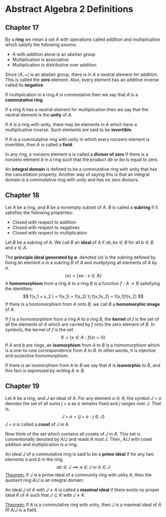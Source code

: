 # Abstract Algebra 2 Definitions 

## Chapter 17

By a **ring** we mean a set $A$ with operations called addition and multiplication which satisfy the following axioms:

- $A$ with addition alone is an abelian group
- Multiplication is associative
- Multiplication is distributive over addition

Since $\langle A, + \rangle$ is an abelian group, there is in $A$ a neutral element for addition. This is called the **zero** element. Also, every element has an additive inverse called its **negative**.

If multiplication in a ring $A$ is commutative then we say that $A$ is a **commutative ring**.

If a ring $A$ has a neutral element for multiplication then we say that the neutral element is the **unity** of $A$.

If $A$ is a ring with unity, there may be elements in $A$ which have a multiplicative inverse. Such elements are said to be **invertible**.

If $A$ is a commutative ring with unity in which every nonzero element is invertible, then $A$ is called a **field**.

In any ring, a nonzero element $a$ is called a **divisor of zero** if there is a nonzero element $b$ in a ring such that the product $ab$ or $ba$ is equal to zero.

An **integral domain** is defined to be a commutative ring with unity that has the cancellation property. Another way of saying this is that an integral domain is a commutative ring with unity and has no zero divisors.

## Chapter 18

Let $A$ be a ring, and $B$ be a nonempty subset of $A$. $B$ is called a **subring** if it satisfies the following properties:

- Closed with respect to addition
- Closed with respect to negatives
- Closed with respect to multiplication

Let $B$ be a subring of $A$. We call $B$ an **ideal** of $A$ if $xb, bx \in B$ for all $b \in B$ and $x \in A$.

The **principle ideal generated by $a$**, denoted $\langle a \rangle$ is the subring defined by fixing an element $a$ in a subring $B$ of $A$ and multiplying all elements of $A$ by $a$.
$$
\langle a \rangle = \{ xa : x \in A \}
$$
A **homomorphism** from a ring $A$ to a ring $B$ is a function $f : A \to B$ satisfying the identities:
$$
f(x_1 + x_2 ) = f(x_1) + f(x_2) \\
f(x_1x_2) = f(x_1)f(x_2)
$$
If there is a homomorphism from $A$ onto $B$, we call $B$ a **homomorphic image** of $A$.

If $f$ is a homomorphism from a ring $A$ to a ring $B$, the **kernel** of $f$ is the set of all the elements of $A$ which are carried by $f$ onto the zero element of $B$. In symbols, the kernel of $f$ is the set
$$
K = \{x \in A: f(x) = 0\}
$$
If $A$ and $b$ are rings, an **isomorphism** from $A$ to $B$ is a homomorphism which is a one-to-one correspondence from $A$ to $B$. In other words, it is injective and surjective homomorphism. 

If there is an isomorphism from $A$ to $B$ we say that $A$ is **isomorphic** to $B$, and this fact is expressed by writing $A \cong B$.

## Chapter 19

Let $A$ be a ring, and $J$ an ideal of $A$. For any element $a \in A$, the symbol $J + a$ denotes the set of all sums $j + a$ as $a$ remains fixed and $j$ ranges over $J$. That is,
$$
J + a = \{j + a : j \in J\}
$$
$J + a$ is called a **coset** of $J$ in $A$.

Now think of the set which contains all cosets of $J$ in $A$. This set is conventionally denoted by $A / J$ and reads $A$ mod $J$. Then, $A / J$ with coset addition and multiplication is a ring.

An ideal $J$ of a commutative ring is said to be a **prime ideal** if for any two elements $a$ and $b$ in the ring,
$$
ab \in J \implies a \in J \text{ or } b \in J
$$
<u>Theorem:</u> If $J$ is a prime ideal of a community ring with unity $A$, then the quotient ring $A / J$ is an integral domain.

An ideal $J$ of $A$ with $J \ne A$ is called a **maximal ideal** if there exists no proper ideal $K$ of $A$ such that $J \subseteq K$ with $J \ne K$.

<u>Theorem:</u> If $A$ is a commutative ring with unity, then $J$ is a maximal ideal of $A$ iff $A/J$ is a field.

